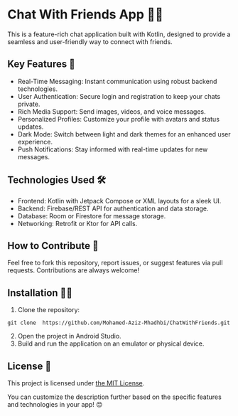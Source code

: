 
# Chat With Friends App 📱💬
This is a feature-rich chat application built with Kotlin, designed to provide a seamless and user-friendly way to connect with friends.

## Key Features 🚀
- Real-Time Messaging: Instant communication using robust backend technologies.
- User Authentication: Secure login and registration to keep your chats private.
- Rich Media Support: Send images, videos, and voice messages.
- Personalized Profiles: Customize your profile with avatars and status updates.
- Dark Mode: Switch between light and dark themes for an enhanced user experience.
- Push Notifications: Stay informed with real-time updates for new messages.
## Technologies Used 🛠️
- Frontend: Kotlin with Jetpack Compose or XML layouts for a sleek UI.
- Backend: Firebase/REST API for authentication and data storage.
- Database: Room or Firestore for message storage.
- Networking: Retrofit or Ktor for API calls.
## How to Contribute 🤝
Feel free to fork this repository, report issues, or suggest features via pull requests. Contributions are always welcome!

## Installation 🧑‍💻
1. Clone the repository:
```
git clone  https://github.com/Mohamed-Aziz-Mhadhbi/ChatWithFriends.git 
```
2. Open the project in Android Studio.
3. Build and run the application on an emulator or physical device.
## License 📜
This project is licensed under [the MIT License]("https://github.com/Mohamed-Aziz-Mhadhbi/ChatWithFriends/blob/main/LICENSE").

You can customize the description further based on the specific features and technologies in your app! 😊
